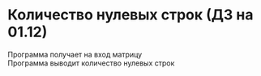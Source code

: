 # Количество нулевых строк (ДЗ на 01.12)
Программа получает на вход матрицу\
Программа выводит количество нулевых строк
